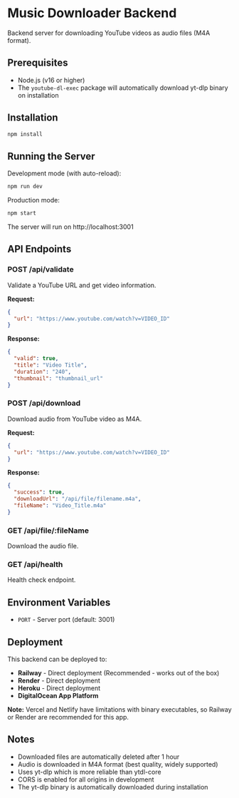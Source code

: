 # Music Downloader Backend

Backend server for downloading YouTube videos as audio files (M4A format).

## Prerequisites

- Node.js (v16 or higher)
- The `youtube-dl-exec` package will automatically download yt-dlp binary on installation

## Installation

```bash
npm install
```

## Running the Server

Development mode (with auto-reload):

```bash
npm run dev
```

Production mode:

```bash
npm start
```

The server will run on http://localhost:3001

## API Endpoints

### POST /api/validate

Validate a YouTube URL and get video information.

**Request:**

```json
{
  "url": "https://www.youtube.com/watch?v=VIDEO_ID"
}
```

**Response:**

```json
{
  "valid": true,
  "title": "Video Title",
  "duration": "240",
  "thumbnail": "thumbnail_url"
}
```

### POST /api/download

Download audio from YouTube video as M4A.

**Request:**

```json
{
  "url": "https://www.youtube.com/watch?v=VIDEO_ID"
}
```

**Response:**

```json
{
  "success": true,
  "downloadUrl": "/api/file/filename.m4a",
  "fileName": "Video_Title.m4a"
}
```

### GET /api/file/:fileName

Download the audio file.

### GET /api/health

Health check endpoint.

## Environment Variables

- `PORT` - Server port (default: 3001)

## Deployment

This backend can be deployed to:

- **Railway** - Direct deployment (Recommended - works out of the box)
- **Render** - Direct deployment
- **Heroku** - Direct deployment
- **DigitalOcean App Platform**

**Note:** Vercel and Netlify have limitations with binary executables, so Railway or Render are recommended for this app.

## Notes

- Downloaded files are automatically deleted after 1 hour
- Audio is downloaded in M4A format (best quality, widely supported)
- Uses yt-dlp which is more reliable than ytdl-core
- CORS is enabled for all origins in development
- The yt-dlp binary is automatically downloaded during installation
